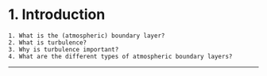 # 1. Introduction

```{admonition} Questions to be answered in this chapter
1. What is the (atmospheric) boundary layer?
2. What is turbulence?
3. Why is turbulence important?
4. What are the different types of atmospheric boundary layers?
```



---


